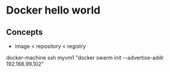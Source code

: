 # Docker hello world

## Concepts

* image < repository < registry

docker-machine ssh myvm1 "docker swarm init --advertise-addr 192.168.99.102"
